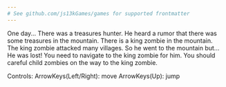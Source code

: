 ```yaml
---
# See github.com/js13kGames/games for supported frontmatter
---
```

One day... There was a treasures hunter.
He heard a rumor that there was some treasures in the mountain.
There is a king zombie in the mountain. The king zombie attacked many villages. 
So he went to the mountain but... He was lost!
You need to navigate to the king zombie for him.
You should careful child zombies on the way to the king zombie.

Controls:
  ArrowKeys(Left/Right): move
  ArrowKeys(Up):         jump